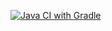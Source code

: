 [![Java CI with Gradle](https://github.com/Morozov21720/Postman-echo-hw/actions/workflows/main.yml/badge.svg)](https://github.com/Morozov21720/Postman-echo-hw/actions/workflows/main.yml)
